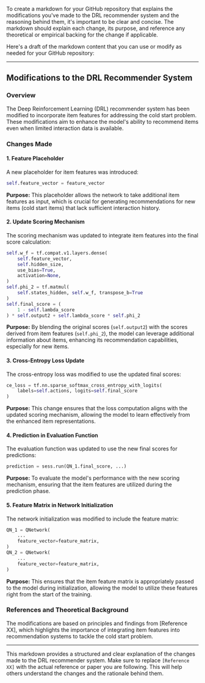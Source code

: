 To create a markdown for your GitHub repository that explains the modifications you've made to the DRL recommender system and the reasoning behind them, it's important to be clear and concise. The markdown should explain each change, its purpose, and reference any theoretical or empirical backing for the change if applicable.

Here's a draft of the markdown content that you can use or modify as needed for your GitHub repository:

---

## Modifications to the DRL Recommender System

### Overview
The Deep Reinforcement Learning (DRL) recommender system has been modified to incorporate item features for addressing the cold start problem. These modifications aim to enhance the model's ability to recommend items even when limited interaction data is available.

### Changes Made

#### 1. Feature Placeholder
A new placeholder for item features was introduced:

```python
self.feature_vector = feature_vector
```
**Purpose:** This placeholder allows the network to take additional item features as input, which is crucial for generating recommendations for new items (cold start items) that lack sufficient interaction history.

#### 2. Update Scoring Mechanism
The scoring mechanism was updated to integrate item features into the final score calculation:

```python
self.w_f = tf.compat.v1.layers.dense(
    self.feature_vector,
    self.hidden_size,
    use_bias=True,
    activation=None,
)
self.phi_2 = tf.matmul(
    self.states_hidden, self.w_f, transpose_b=True
)
self.final_score = (
    1 - self.lambda_score
) * self.output2 + self.lambda_score * self.phi_2
```
**Purpose:** By blending the original scores (`self.output2`) with the scores derived from item features (`self.phi_2`), the model can leverage additional information about items, enhancing its recommendation capabilities, especially for new items.

#### 3. Cross-Entropy Loss Update
The cross-entropy loss was modified to use the updated final scores:

```python
ce_loss = tf.nn.sparse_softmax_cross_entropy_with_logits(
    labels=self.actions, logits=self.final_score
)
```
**Purpose:** This change ensures that the loss computation aligns with the updated scoring mechanism, allowing the model to learn effectively from the enhanced item representations.

#### 4. Prediction in Evaluation Function
The evaluation function was updated to use the new final scores for predictions:

```python
prediction = sess.run(QN_1.final_score, ...)
```
**Purpose:** To evaluate the model's performance with the new scoring mechanism, ensuring that the item features are utilized during the prediction phase.

#### 5. Feature Matrix in Network Initialization
The network initialization was modified to include the feature matrix:

```python
QN_1 = QNetwork(
    ...
    feature_vector=feature_matrix,
)
QN_2 = QNetwork(
    ...
    feature_vector=feature_matrix,
)
```
**Purpose:** This ensures that the item feature matrix is appropriately passed to the model during initialization, allowing the model to utilize these features right from the start of the training.

### References and Theoretical Background
The modifications are based on principles and findings from [Reference XX], which highlights the importance of integrating item features into recommendation systems to tackle the cold start problem.

---

This markdown provides a structured and clear explanation of the changes made to the DRL recommender system. Make sure to replace `[Reference XX]` with the actual reference or paper you are following. This will help others understand the changes and the rationale behind them.
